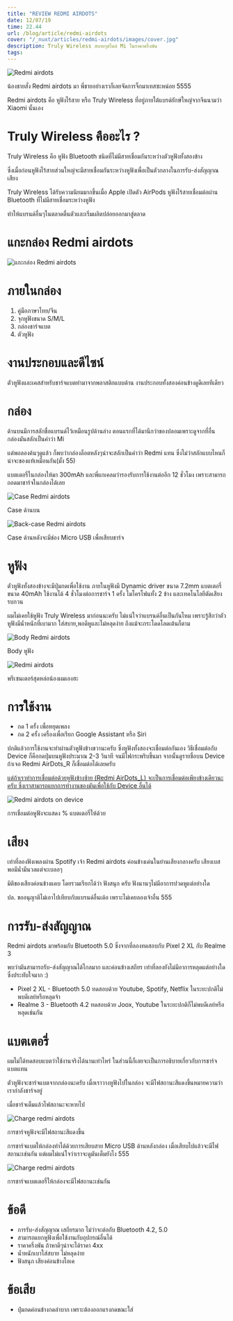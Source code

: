 ```yaml
---
title: "REVIEW REDMI AIRDOTS"
date: 12/07/19
time: 22.44
url: /blog/article/redmi-airdots
cover: "/_nuxt/articles/redmi-airdots/images/cover.jpg"
description: Truly Wireless สบายๆสไตล์ Mi ในราคาครึ่งพัน
tags:
---
```


<img class="post-image" src="./images/cover.jpg" alt="Redmi airdots"/>
<p class="image-caption text-center">น้องชายสั่ง Redmi airdots มา พี่ชายอย่างเราก็เลยจัดการจิ๊กมาเทสซะหน่อย 5555</p>

Redmi airdots คือ หูฟังไร้สาย หรือ Truly Wireless ที่อยู่ภายใต้แบรด์ยักษ์ใหญ่จากจีนนามว่า Xiaomi นั้นเอง 

# Truly Wireless คืออะไร ?

Truly Wireless คือ หูฟัง Bluetooth ชนิดที่ไม่มีสายเชื่อมกันระหว่างตัวหูฟังทั้งสองข้าง

ซึ่งเมื่อก่อนหูฟังไร้สายส่วนใหญ่จะมีสายเชื่อมกันระหว่างหูฟังเพื่อเป็นตัวกลางในการรับ-ส่งสัญญาณเสียง

Truly Wireless ได้รับความนิยมมากขึ้นเมื่อ Apple เปิดตัว AirPods หูฟังไร้สายเชื่อมต่อผ่าน Bluetooth ที่ไม่มีสายเชื่อมระหว่างหูฟัง

ทำให้แบรนด์อื่นๆในตลาดตื่นตัวและเริ่มผลิตปล่อยออกมาสู่ตลาด

# แกะกล่อง Redmi airdots

<img class="post-image" src="./images/open-redmi-airdots.jpg" alt="แกะกล่อง Redmi airdots"/>

# ภายในกล่อง

1. คู่มือภาษาไทย/จีน
2. จุกหูฟังขนาด S/M/L
3. กล่องชาร์จแบต
4. ตัวหูฟัง

# งานประกอบและดีไซน์

ตัวหูฟังและเคสสำหรับชาร์จแบตทำมาจากพลาสติกแบบด้าน งานประกอบทั้งสองค่อนข้างดูดีเลยทีเดียว

# กล่อง
ด้านบนมีการสลักชื่อแบรนด์ไว้เหมือนรูปด้านล่าง ตอนแรกที่ได้มานึกว่าของปลอมเพราะดูจากที่อื่นกล่องมันสลักเป็นคำว่า Mi

แต่พอลองค้นๆดูแล้ว ก็พบว่ากล่องล็อตหลังๆน่าจะสลักเป็นคำว่า Redmi แทน ซึ่งไม่ว่าสลักแบบไหนก็น่าจะของแท้เหมือนกัน(มั้ง 55)

แบตเตอรี่ในกล่องให้มา 300mAh และพี่แกเคลมว่ารองรับการใช้งานต่ออีก 12 ชั่วโมง เพราะสามารถถอดมาชาร์จในกล่องได้เลย

<img class="post-image" src="./images/case-redmi-airdots.jpg" alt="Case Redmi airdots"/>
<p class="image-caption text-center">Case ด้านบน</p>

<img class="post-image" src="./images/case-back-redmi-airdots.jpg" alt="Back-case Redmi airdots"/>
<p class="image-caption text-center">Case ด้านหลังจะมีช่อง Micro USB เพื่อเสียบชาร์จ</p>

# หูฟัง
ตัวหูฟังทั้งสองข้างจะมีปุ่มกดเพื่อใช้งาน ภายในหูฟังมี Dynamic driver ขนาด 7.2mm แบตเตอรี่ขนาด 40mAh ใช้งานได้ 4 ชั่วโมงต่อการชาร์จ 1 ครั้ง ไมโครโฟนทั้ง 2 ข้าง และเทคโนโลยีตัดเสียงรบกวน

ผมไม่เคยใช้หูฟัง Truly Wireless มาก่อนนะครับ ไม่แน่ใจว่าแบรนด์อื่นเป็นกันไหม เพราะรู้สึกว่าตัวหูฟังมีน้ำหนักที่เบามาก ใส่สบาย,พอดีหูและไม่หลุดง่าย ถึงแม้จะกระโดดโลดเต้นก็ตาม

<img class="post-image" src="./images/body-redmi-airdots.jpg" alt="Body Redmi airdots"/>
<p class="image-caption text-center">Body หูฟัง</p>

<img class="post-image" src="./images/presenter.jpg" alt="Redmi airdots"/>
<p class="image-caption text-center">พรีเซนเตอร์สุดหล่อน้องผมเองฮะ</p>

# การใช้งาน
* กด 1 ครั้ง เพื่อหยุดเพลง 
* กด 2 ครั้ง เครื่องเพื่อเรียก Google Assistant หรือ Siri

ปกติแล้วการใช้งานจะทำผ่านตัวหูฟังข้างขวานะครับ ซึ่งหูฟังทั้งสองจะเชื่อมต่อกันเอง วิธีเชื่อมต่อกับ Device ก็คือกดปุ่มบนหูฟังประมาณ 2-3 วินาที จนมีไฟกระพริบขึ้นมา จากนั้นดูรายชื่อบน Device ถ้าเจอ Redmi AirDots_R ก็เชื่อมต่อได้เลยครับ 

<u>แต่ถ้าเราทำการเชื่อมต่อด้วยหูฟังข้างซ้าย (Redmi AirDots_L) จะเป็นการเชื่อมต่อเพียงข้างเดียวนะครับ ซึ่งเราสามารถแยกการทำงานของมันเพื่อใช้กับ Device อื่นได้</u>

<div class="text-center">
  <img class="post-image-frame" src="./images/redmi-airdots-on-device.jpg" alt="Redmi airdots on device"/>
  <p class="image-caption text-center">การเชื่อมต่อหูฟังจะแสดง % แบตเตอรี่ให้ด้วย</p>
</div>

# เสียง
เท่าที่ลองฟังเพลงผ่าน Spotify เจ้า Redmi airdots ค่อนข้างเด่นในย่านเสียงกลางครับ เสียงเบสพอมีน้ำมีนวลแต่จะเบลอๆ

มิติของเสียงค่อนข้างแคบ โดยรวมเรียกได้ว่า ฟังสนุก ครับ ฟังนานๆไม่มีอาการปวดหูแต่อย่างใด

ปล. ขออนุญาติไม่เอาไปเทียบกับแบรนด์อื่นเด้อ เพราะไม่เคยลองเจ้าอื่น 555 

# การรับ-ส่งสัญญาณ
Redmi airdots มาพร้อมกับ Bluetooth 5.0 ซึ่งจากที่ลองทดสอบกับ Pixel 2 XL กับ Realme 3

พบว่ามันสามารถรับ-ส่งสัญญาณได้ไกลมาก และค่อนข้างเสถียร เท่าที่ลองยังไม่มีอาการหลุดแต่อย่างใด ซึ่งประทับใจมาก :)

* Pixel 2 XL - Bluetooth 5.0 ทดสอบด้วย Youtube, Spotify, Netflix ในระยะปกติไม่พบดีเลย์หรือหลุดจ้า
* Realme 3 - Bluetooth 4.2 ทดสอบด้วย Joox, Youtube ในระยะปกติก็ไม่พบดีเลย์หรือหลุดเช่นกัน

# แบตเตอรี่
ผมไม่ได้ทดสอบแบตว่าใช้งานจริงได้นานเท่าไหร่ ในส่วนนี้ก็เลยจะเป็นการอธิบายเกี่ยวกับการชาร์จแบตแทน

ตัวหูฟังจะชาร์จแบตจากกล่องนะครับ เมื่อเราวางหูฟังไปในกล่อง จะมีไฟสถานะสีแดงขึ้นหมายความว่าเรากำลังชาร์จอยู่

เมื่อชาร์จเต็มแล้วไฟสถานะจะหายไป

<img class="post-image" src="./images/charge-redmi-airdots.jpg" alt="Charge redmi airdots"/>
<p class="image-caption text-center">การชาร์จหูฟังจะมีไฟสถานะสีแดงขึ้น</p>

การชาร์จแบตให้กล่องทำได้ด้วยการเสียบสาย Micro USB ด้านหลังกล่อง เมื่อเสียบไปแล้วจะมีไฟสถานะเช่นกัน แต่ผมไม่แน่ใจว่าเราจะดูมันเต็มยังไง 555

<img class="post-image" src="./images/charge-redmi-airdots-box.jpg" alt="Charge redmi airdots"/>
<p class="image-caption text-center">การชาร์จแบตเตอรี่ให้กล่องจะมีไฟสถานะเช่นกัน</p>

# ข้อดี

* การรับ-ส่งสัญญาณ เสถียรมาก ไม่ว่าจะต่อกับ Bluetooth 4.2, 5.0
* สามารถแยกหูฟังเพื่อใช้งานกับอุปกรณ์อื่นได้
* ราคาครึ่งพัน ถ้าหาดีๆน่าจะได้ราคา 4xx
* น้ำหนักเบาใส่สบาย ไม่หลุดง่าย
* ฟังสนุก เสียงค่อนข้างโอเค

# ข้อเสีย 

* ปุ่มกดค่อนข้างกดลำบาก เพราะต้องออกแรงกดขณะใส่










